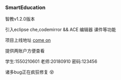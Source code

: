 

### SmartEducation

智教v1.2.0版本

引入eclipse che,codemirror && ACE 编辑器 课件等功能

项目上线地址 [come on](http://106.2.3.134:10098/edu/)

提供两账户方便查看

学生:1550210601
老师:20180910
密码:123456

诸多bug正在疯狂修复 :dizzy_face:
